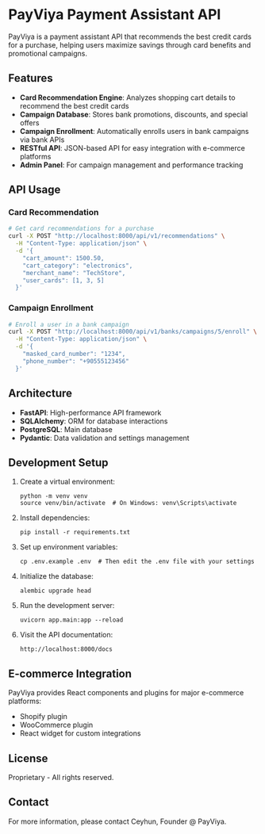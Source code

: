 # PayViya Payment Assistant API

PayViya is a payment assistant API that recommends the best credit cards for a purchase, helping users maximize savings through card benefits and promotional campaigns.

## Features

- **Card Recommendation Engine**: Analyzes shopping cart details to recommend the best credit cards
- **Campaign Database**: Stores bank promotions, discounts, and special offers
- **Campaign Enrollment**: Automatically enrolls users in bank campaigns via bank APIs
- **RESTful API**: JSON-based API for easy integration with e-commerce platforms
- **Admin Panel**: For campaign management and performance tracking

## API Usage

### Card Recommendation

```bash
# Get card recommendations for a purchase
curl -X POST "http://localhost:8000/api/v1/recommendations" \
  -H "Content-Type: application/json" \
  -d '{
    "cart_amount": 1500.50,
    "cart_category": "electronics",
    "merchant_name": "TechStore",
    "user_cards": [1, 3, 5]
  }'
```

### Campaign Enrollment

```bash
# Enroll a user in a bank campaign
curl -X POST "http://localhost:8000/api/v1/banks/campaigns/5/enroll" \
  -H "Content-Type: application/json" \
  -d '{
    "masked_card_number": "1234",
    "phone_number": "+90555123456"
  }'
```

## Architecture

- **FastAPI**: High-performance API framework
- **SQLAlchemy**: ORM for database interactions
- **PostgreSQL**: Main database
- **Pydantic**: Data validation and settings management

## Development Setup

1. Create a virtual environment:
   ```
   python -m venv venv
   source venv/bin/activate  # On Windows: venv\Scripts\activate
   ```

2. Install dependencies:
   ```
   pip install -r requirements.txt
   ```

3. Set up environment variables:
   ```
   cp .env.example .env  # Then edit the .env file with your settings
   ```

4. Initialize the database:
   ```
   alembic upgrade head
   ```

5. Run the development server:
   ```
   uvicorn app.main:app --reload
   ```

6. Visit the API documentation:
   ```
   http://localhost:8000/docs
   ```

## E-commerce Integration

PayViya provides React components and plugins for major e-commerce platforms:

- Shopify plugin
- WooCommerce plugin
- React widget for custom integrations

## License

Proprietary - All rights reserved.

## Contact

For more information, please contact Ceyhun, Founder @ PayViya. 